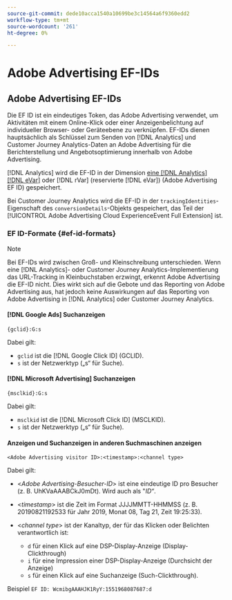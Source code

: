 ```yaml
---
source-git-commit: dede10acca1540a10699be3c14564a6f9360edd2
workflow-type: tm+mt
source-wordcount: '261'
ht-degree: 0%

---
```

# Adobe Advertising EF-IDs

## Adobe Advertising EF-IDs

Die EF ID ist ein eindeutiges Token, das Adobe Advertising verwendet, um Aktivitäten mit einem Online-Klick oder einer Anzeigenbelichtung auf individueller Browser- oder Geräteebene zu verknüpfen. EF-IDs dienen hauptsächlich als Schlüssel zum Senden von [!DNL Analytics] und Customer Journey Analytics-Daten an Adobe Advertising für die Berichterstellung und Angebotsoptimierung innerhalb von Adobe Advertising.

[!DNL Analytics] wird die EF-ID in der Dimension [eine [!DNL Analytics] [!DNL eVar]](https://experienceleague.adobe.com/docs/analytics/components/dimensions/evar.html) oder [!DNL rVar] (reservierte [!DNL eVar]) (Adobe Advertising EF ID) gespeichert.

Bei Customer Journey Analytics wird die EF-ID in der `trackingIdentities`-Eigenschaft des `conversionDetails`-Objekts gespeichert, das Teil der [!UICONTROL Adobe Advertising Cloud ExperienceEvent Full Extension] ist.

### EF ID-Formate {#ef-id-formats}

>[!NOTE]
>
>Bei EF-IDs wird zwischen Groß- und Kleinschreibung unterschieden. Wenn eine [!DNL Analytics]- oder Customer Journey Analytics-Implementierung das URL-Tracking in Kleinbuchstaben erzwingt, erkennt Adobe Advertising die EF-ID nicht. Dies wirkt sich auf die Gebote und das Reporting von Adobe Advertising aus, hat jedoch keine Auswirkungen auf das Reporting von Adobe Advertising in [!DNL Analytics] oder Customer Journey Analytics.

#### [!DNL Google Ads] Suchanzeigen

```
{gclid}:G:s
```

Dabei gilt:

* `gclid` ist die [!DNL Google Click ID] (GCLID).
* `s` ist der Netzwerktyp („s“ für Suche).

#### [!DNL Microsoft Advertising] Suchanzeigen

```
{msclkid}:G:s
```

Dabei gilt:

* `msclkid` ist die [!DNL Microsoft Click ID] (MSCLKID).
* `s` ist der Netzwerktyp („s“ für Suche).

#### Anzeigen und Suchanzeigen in anderen Suchmaschinen anzeigen

```
<Adobe Advertising visitor ID>:<timestamp>:<channel type>
```

Dabei gilt:

* &lt;*Adobe Advertising-Besucher-ID*> ist eine eindeutige ID pro Besucher (z. B. UhKVaAAABCkJ0mDt). Wird auch als &quot;*ID“*.

* &lt;*timestamp*> ist die Zeit im Format JJJJMMTT-HHMMSS (z. B. 20190821192533 für Jahr 2019, Monat 08, Tag 21, Zeit 19:25:33).

* &lt;*channel type*> ist der Kanaltyp, der für das Klicken oder Belichten verantwortlich ist:

   * `d` für einen Klick auf eine DSP-Display-Anzeige (Display-Clickthrough)
   * `i` für eine Impression einer DSP-Display-Anzeige (Durchsicht der Anzeige)
   * `s` für einen Klick auf eine Suchanzeige (Such-Clickthrough).

Beispiel `EF ID: WcmibgAAAHJK1RyY:1551968087687:d`
